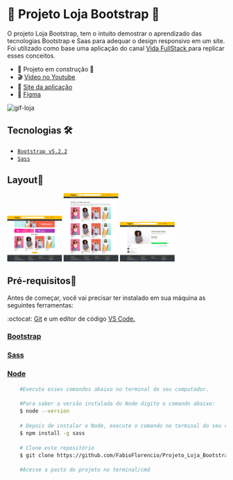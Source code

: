 # :dress: Projeto Loja Bootstrap :handbag: 

<p>O projeto Loja Bootstrap, tem o intuito demostrar o aprendizado das tecnologias Bootstrap e Saas para adequar o design responsivo em um site. Foi utilizado como base uma aplicação do canal <a href="https://www.youtube.com/playlist?list=PLMy95_4XE08MT1Af0gtvH-vI8D95exF0y"> Vida FullStack </a> para replicar esses conceitos.</p>

* :construction: Projeto em construção :construction:
* :clapper: [Video no Youtube](https://www.youtube.com/watch?v=8QHxcOjpelY)
* :rocket: [Site da aplicação](https://fabioflorencio.github.io/Projeto_Loja_Bootstrap/)
* :art: [Figma](https://www.figma.com/file/azKQrQ2YTkNKeFPSYfHI1F/E-commerce?node-id=0%3A1)



![gif-loja](https://github.com/FabioFlorencio/Projeto_Loja_Bootstrap/assets/78650091/267490f6-eb6a-4a9b-919d-a0dcc3b3c358)



## Tecnologias :hammer_and_wrench: 

* [`Bootstrap v5.2.2`](#bootstrap)
* [`Sass`](#sass)

##  Layout:art:

[](https://github.com/FabioFlorencio/Projeto_Loja_Bootstrap/blob/master/Layout/Home.jpg)
<img src="/Layout/Home.jpg" width="25%"/>
[](https://github.com/FabioFlorencio/Projeto_Loja_Bootstrap/blob/master/Layout/Mais%20Produtos.jpg)
<img src="/Layout/Mais Produtos.jpg" width="25%"/>
[](https://github.com/FabioFlorencio/Projeto_Loja_Bootstrap/blob/master/Layout/Ver%20produto.jpg)
<img src="/Layout/Ver produto.jpg" width="25%"/>


## Pré-requisitos:mag_right:

<p>Antes de começar, você vai precisar ter instalado em sua máquina as seguintes ferramentas:</p>
<p>:octocat: <a href="https://git-scm.com/downloads">Git</a> e um editor de código <a href="https://code.visualstudio.com/download">VS Code.</a></p>

### <a href="https://getbootstrap.com/">Bootstrap</a>
### <a href="https://sass-lang.com/install/">Sass</a>
### <a href="https://nodejs.org/en/">Node</a>




```bash
    #Execute esses comandos abaixo no terminal do seu computador.
    
    #Para saber a versão instalada do Node digite o comando abaixo:
    $ node --version
    
    # Depois de instalar o Node, execute o comando no terminal do seu computador para instalar o Sass.
    $ npm install -g sass
    
    # Clone este repositório
    $ git clone https://github.com/FabioFlorencio/Projeto_Loja_Bootstrap.git

    #Acesse a pasta do projeto no terminal/cmd    

```
